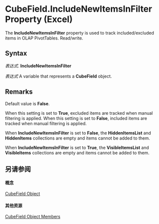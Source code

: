 
# CubeField.IncludeNewItemsInFilter Property (Excel)

The  **IncludeNewItemsInFilter** property is used to track included/excluded items in OLAP PivotTables. Read/write.


## Syntax

 _表达式_. **IncludeNewItemsInFilter**

 _表达式_ A variable that represents a **CubeField** object.


## Remarks

Default value is  **False**.

When this setting is set to  **True**, excluded items are tracked when manual filtering is applied. When this setting is set to **False**, included items are tracked when manual filtering is applied.

When  **IncludeNewItemsInFilter** is set to **False**, the **HiddenItemsList** and **HiddenItems** collections are empty and items cannot be added to them.

When  **IncludeNewItemsInFilter** is set to **True**, the **VisibleItemsList** and **VisibleItems** collections are empty and items cannot be added to them.


## 另请参阅


#### 概念


[CubeField Object](6db16910-6c27-651a-c388-e54e27fe4519.md)
#### 其他资源


[CubeField Object Members](http://msdn.microsoft.com/library/2f3cbe65-45ff-abe0-3e48-29c0d490f600%28Office.15%29.aspx)